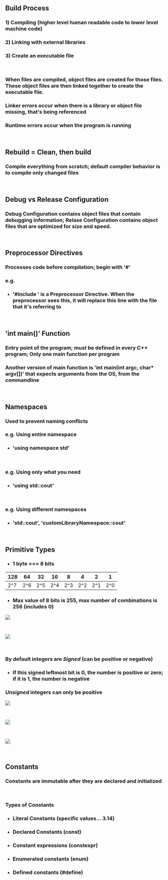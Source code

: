## Build Process
### 1) Compiling (higher level human readable code to lower level machine code)
### 2) Linking with external libraries
### 3) Create an executable file

<br>

### When files are compiled, object files are created for those files. These object files are then linked together to create the executable file.

### Linker errors occur when there is a library or object file missing, that's being referenced

### Runtime errors occur when the program is running

<br>

## Rebuild = Clean, then build
### Compile everything from scratch; default compiler behavior is to compile only changed files

<br>

## Debug vs Release Configuration
### Debug Configuration contains object files that contain debugging information; Relase Configuration contains object files that are optimized for size and speed.

<br>

## Preprocessor Directives
### Processes code before compilation; begin with '#'
### e.g.
- ### '#include <iostream>' is a Preprocessor Directive. When the preprocessor sees this, it will replace this line with the file that it's referring to

<br>

## 'int main()' Function
### Entry point of the program; must be defined in every C++ program; Only one main function per program
### Another version of main function is 'int main(int argc, char* argv[])' that expects arguments from the OS, from the commandline

<br>

## Namespaces
### Used to prevent naming conflicts
### e.g. Using entire namespace
- ### 'using namespace std'

<br>

### e.g. Using only what you need
- ### 'using std::cout'

<br>

### e.g. Using different namespaces
- ### 'std::cout', 'customLibraryNamespace::cout'

<br>

## Primitive Types
- ### 1 byte === 8 bits
| 128 | 64 | 32 | 16 | 8 | 4 | 2 | 1 |
| --- | --- | --- | --- | --- | --- | --- | --- |
| 2^7 | 2^6 | 2^5 | 2^4 | 2^3 | 2^2 | 2^1 | 2^0 |
- ### Max value of 8 bits is 255, max number of combinations is 256 (includes 0)

![](./img/primitive_data_type_sizes.png)

<br>

![](./img/primitive_data_type_char.png)

<br>

### By default integers are ***Signed*** (can be positive or negative)
- ### If this signed leftmost bit is 0, the number is positive or zero; if it is 1, the number is negative
### ***Unsigned*** integers can only be positive
![](./img/primitive_data_type_int.png)

<br>

![](./img/primitive_data_type_float.png)

<br>

![](./img/primitive_data_type_bool.png)

<br>

## Constants
### Constants are immutable after they are declared and initialized

<br>

### Types of Constants
- ### Literal Constants (specific values... 3.14)
- ### Declared Constants (const)
- ### Constant expressions (constexpr)
- ### Enumerated constants (enum)
- ### Defined constants (#define)

<br>

